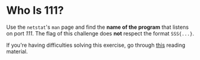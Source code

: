 # Who Is 111?

Use the `netstat`'s `man` page and find the **name of the program** that listens on port *111*.
The flag of this challenge does **not** respect the format `SSS{...}`.

If you're having difficulties solving this exercise, go through [this](../../../reading/summary.md) reading material.
